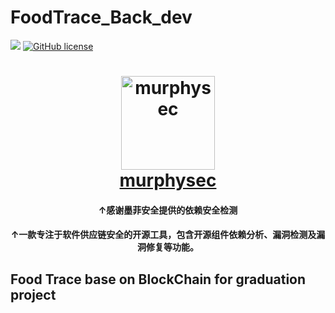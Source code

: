 # FoodTrace_Back_dev

[![](https://img.shields.io/badge/JDK-1.8.0_302-red.svg?style=for-the-badge)](https://champyin.com)
[![GitHub license](https://img.shields.io/github/license/AYuaner/FoodTrace_Back_dev?style=for-the-badge)](https://github.com/AYuaner/FoodTrace_Back_dev/blob/master/LICENSE)

<p>
  <h1 align="center">
    <img src="https://raw.githubusercontent.com/murphysec/murphysec/cli-for-saas-1.1.0/logo.png" alt="murphysec" width="150">
    <br>
    <a href="https://murphysec.com" target="_blank">murphysec</a>
  </h1>

  <h4 align="center">↑感谢墨菲安全提供的依赖安全检测</h4>
  <h4 align="center">↑一款专注于软件供应链安全的开源工具，包含开源组件依赖分析、漏洞检测及漏洞修复等功能。</h4>
</p>


<h2>Food Trace base on BlockChain for graduation project</h2>


